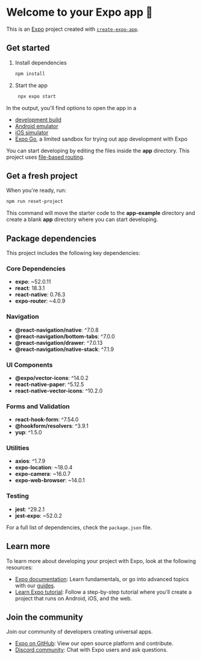 # Welcome to your Expo app 👋

This is an [Expo](https://expo.dev) project created with [`create-expo-app`](https://www.npmjs.com/package/create-expo-app).

## Get started

1. Install dependencies

   ```bash
   npm install
   ```

2. Start the app

   ```bash
    npx expo start
   ```

In the output, you'll find options to open the app in a

- [development build](https://docs.expo.dev/develop/development-builds/introduction/)
- [Android emulator](https://docs.expo.dev/workflow/android-studio-emulator/)
- [iOS simulator](https://docs.expo.dev/workflow/ios-simulator/)
- [Expo Go](https://expo.dev/go), a limited sandbox for trying out app development with Expo

You can start developing by editing the files inside the **app** directory. This project uses [file-based routing](https://docs.expo.dev/router/introduction).

## Get a fresh project

When you're ready, run:

```bash
npm run reset-project
```

This command will move the starter code to the **app-example** directory and create a blank **app** directory where you can start developing.

## Package dependencies

This project includes the following key dependencies:

### Core Dependencies
- **expo**: ~52.0.11
- **react**: 18.3.1
- **react-native**: 0.76.3
- **expo-router**: ~4.0.9

### Navigation
- **@react-navigation/native**: ^7.0.8
- **@react-navigation/bottom-tabs**: ^7.0.0
- **@react-navigation/drawer**: ^7.0.13
- **@react-navigation/native-stack**: ^7.1.9

### UI Components
- **@expo/vector-icons**: ^14.0.2
- **react-native-paper**: ^5.12.5
- **react-native-vector-icons**: ^10.2.0

### Forms and Validation
- **react-hook-form**: ^7.54.0
- **@hookform/resolvers**: ^3.9.1
- **yup**: ^1.5.0

### Utilities
- **axios**: ^1.7.9
- **expo-location**: ~18.0.4
- **expo-camera**: ~16.0.7
- **expo-web-browser**: ~14.0.1

### Testing
- **jest**: ^29.2.1
- **jest-expo**: ~52.0.2

For a full list of dependencies, check the `package.json` file.

## Learn more

To learn more about developing your project with Expo, look at the following resources:

- [Expo documentation](https://docs.expo.dev/): Learn fundamentals, or go into advanced topics with our [guides](https://docs.expo.dev/guides).
- [Learn Expo tutorial](https://docs.expo.dev/tutorial/introduction/): Follow a step-by-step tutorial where you'll create a project that runs on Android, iOS, and the web.

## Join the community

Join our community of developers creating universal apps.

- [Expo on GitHub](https://github.com/expo/expo): View our open source platform and contribute.
- [Discord community](https://chat.expo.dev): Chat with Expo users and ask questions.

